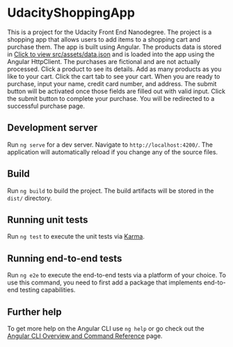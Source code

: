 # UdacityShoppingApp

This is a project for the Udacity Front End Nanodegree. The project is a shopping app that allows users to add items to a shopping cart and purchase them. The app is built using Angular.
The products data is stored in [Click to view src/assets/data.json](src/assets/data.json) and is loaded into the app using the Angular HttpClient.
The purchases are fictional and are not actually processed.
Click a product to see its details. Add as many products as you like to your cart. 
Click the cart tab to see your cart. When you are ready to purchase, input your name, credit card number, and address. The submit button will be activated once those fields are filled out with valid input. Click the submit button to complete your purchase. You will be redirected to a successful purchase page.

## Development server

Run `ng serve` for a dev server. Navigate to `http://localhost:4200/`. The application will automatically reload if you change any of the source files.

## Build

Run `ng build` to build the project. The build artifacts will be stored in the `dist/` directory.

## Running unit tests

Run `ng test` to execute the unit tests via [Karma](https://karma-runner.github.io).

## Running end-to-end tests

Run `ng e2e` to execute the end-to-end tests via a platform of your choice. To use this command, you need to first add a package that implements end-to-end testing capabilities.

## Further help

To get more help on the Angular CLI use `ng help` or go check out the [Angular CLI Overview and Command Reference](https://angular.io/cli) page.
